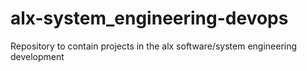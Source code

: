 # alx-system_engineering-devops
Repository to contain projects in the alx software/system engineering development
